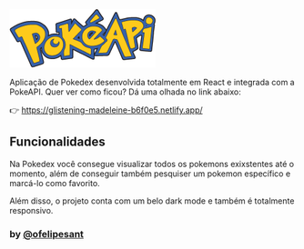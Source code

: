 
![Logo](https://raw.githubusercontent.com/PokeAPI/media/master/logo/pokeapi_256.png)


Aplicação de Pokedex desenvolvida totalmente em React e integrada com a PokeAPI. Quer ver como ficou? Dá uma olhada no link abaixo:

👉  https://glistening-madeleine-b6f0e5.netlify.app/


## Funcionalidades

Na Pokedex você consegue visualizar todos os pokemons exixstentes até o momento, além de conseguir também pesquiser um pokemon específico e marcá-lo como favorito.

Além disso, o projeto conta com um belo dark mode e também é totalmente responsivo.

### by [@ofelipesant](https://www.github.com/ofelipesant)
